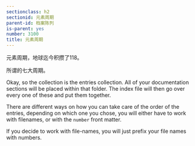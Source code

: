 ```yaml
---
sectionclass: h2
sectionid: 元素周期
parent-id: 档案陈列
is-parent: yes
number: 3100
title: 元素周期
---
```

元素周期，地球迄今积攒了118。

所谓的七大周期。

Okay, so the collection is the entries collection. All of your documentation sections will be placed within that folder.
The index file will then go over every one of these and put them together.

There are different ways on how you can take care of the order of the entries, depending on which one you chose, you will either have to work with filenames, or with the `number` front matter. 

If you decide to work with file-names, you will just prefix your file names with numbers.
